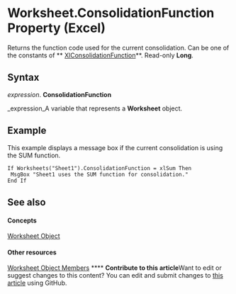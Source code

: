 
# Worksheet.ConsolidationFunction Property (Excel)

Returns the function code used for the current consolidation. Can be one of the constants of  ** [XlConsolidationFunction](a3d0e4c0-8463-340c-a258-219d49f715d7.md)**. Read-only  **Long**.


## Syntax

 _expression_. **ConsolidationFunction**

 _expression_A variable that represents a  **Worksheet** object.


## Example

This example displays a message box if the current consolidation is using the SUM function.


```
If Worksheets("Sheet1").ConsolidationFunction = xlSum Then 
 MsgBox "Sheet1 uses the SUM function for consolidation." 
End If
```


## See also


#### Concepts


 [Worksheet Object](182b705e-854a-81cc-a4b0-59b942de55ae.md)
#### Other resources


 [Worksheet Object Members](f8c1afea-1a1c-f5e4-37e3-52c434c8c157.md)
****   **Contribute to this article**Want to edit or suggest changes to this content? You can edit and submit changes to  [this article](https://github.com/jhershey00/VBA_Excel_Test/OpenXMLCon/articles/4a356e31-723c-88e9-575b-b5a7c5e67757.md) using GitHub.

